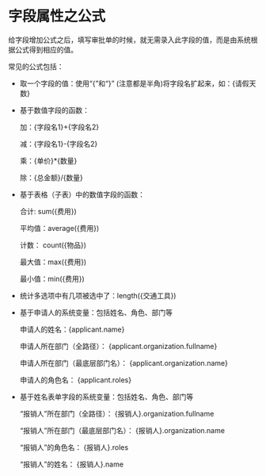 # 字段属性之公式

给字段增加公式之后，填写审批单的时候，就无需录入此字段的值，而是由系统根据公式得到相应的值。

常见的公式包括：

- 取一个字段的值：使用“{”和“}” (注意都是半角)将字段名扩起来，如：{请假天数}
- 基于数值字段的函数：

  加：{字段名1}+{字段名2}

  减：{字段名1}-{字段名2}

  乘：{单价}*{数量}

  除：{总金额}/{数量}
  
- 基于表格（子表）中的数值字段的函数：

  合计:   sum({费用})

  平均值：average({费用})

  计数：  count({物品})

  最大值：max({费用})

  最小值：min({费用})

- 统计多选项中有几项被选中了：length({交通工具})
- 基于申请人的系统变量：包括姓名、角色、部门等
   
   申请人的姓名：{applicant.name} 

   申请人所在部门（全路径）： {applicant.organization.fullname}

   申请人所在部门（最底层部门名）： {applicant.organization.name}

   申请人的角色名： {applicant.roles} 

- 基于姓名表单字段的系统变量：包括姓名、角色、部门等

  “报销人”所在部门（全路径）： {报销人}.organization.fullname 

  “报销人”所在部门（最底层部门名）： {报销人}.organization.name 

  “报销人”的角色名： {报销人}.roles

  “报销人”的姓名： {报销人}.name
